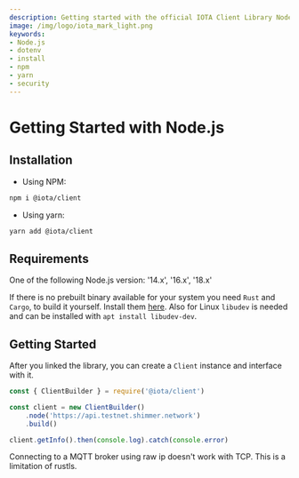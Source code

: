 ```yaml
---
description: Getting started with the official IOTA Client Library Node.js binding.
image: /img/logo/iota_mark_light.png
keywords:
- Node.js
- dotenv
- install
- npm
- yarn
- security
---
```

# Getting Started with Node.js

## Installation

- Using NPM:

```bash
npm i @iota/client
```

- Using yarn:

```bash
yarn add @iota/client
```

## Requirements

One of the following Node.js version: '14.x', '16.x', '18.x'

If there is no prebuilt binary available for your system you need `Rust` and `Cargo`, to build it yourself. Install them [here](https://doc.rust-lang.org/cargo/getting-started/installation.html).
Also for Linux `libudev` is needed and can be installed with `apt install libudev-dev`.

## Getting Started

After you linked the library, you can create a `Client` instance and interface with it.

```javascript
const { ClientBuilder } = require('@iota/client')

const client = new ClientBuilder()
    .node('https://api.testnet.shimmer.network')
    .build()

client.getInfo().then(console.log).catch(console.error)
```

Connecting to a MQTT broker using raw ip doesn't work with TCP. This is a limitation of rustls.
